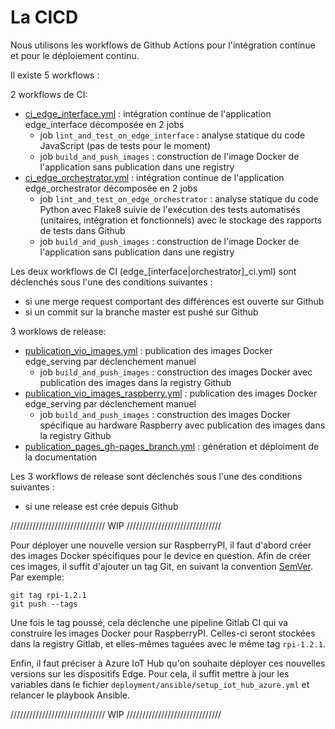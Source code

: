 # La CICD

Nous utilisons les workflows de Github Actions pour l'intégration continue et pour le déploiement continu.

Il existe 5 workflows :

2 workflows de CI:

- [ci_edge_interface.yml](https://github.com/octo-technology/VIO/tree/main/.github/workflows/ci_edge_interface.yml) :
  intégration continue de l'application
  edge_interface décomposée en 2 jobs
    - job `lint_and_test_on_edge_interface` : analyse statique du code JavaScript (pas de tests pour le moment)
    - job `build_and_push_images` : construction de l'image Docker de l'application sans publication dans une registry
- [ci_edge_orchestrator.yml](https://github.com/octo-technology/VIO/tree/main/.github/workflows/ci_edge_orchestrator.yml) :
  intégration continue de l'application
  edge_orchestrator décomposée en 2 jobs
    - job `lint_and_test_on_edge_orchestrator` : analyse statique du code Python avec Flake8 suivie de l'exécution des
      tests automatisés (unitaires, intégration et fonctionnels) avec le stockage des rapports de tests dans Github
    - job `build_and_push_images` : construction de l'image Docker de l'application sans publication dans une registry

Les deux workflows de CI (edge_[interface|orchestrator]_ci.yml) sont déclenchés sous l'une des conditions suivantes :

- si une merge request comportant des différences est ouverte sur Github
- si un commit sur la branche master est pushé sur Github

3 worklows de release:

- [publication_vio_images.yml](https://github.com/octo-technology/VIO/tree/main/.github/workflows/publication_vio_images.yml) :
  publication des images Docker edge_serving par déclenchement manuel
    - job `build_and_push_images` : construction des images Docker avec publication des images dans la registry Github
- [publication_vio_images_raspberry.yml](https://github.com/octo-technology/VIO/tree/main/.github/workflows/publication_vio_images_raspberry.yml) :
  publication des images Docker edge_serving par déclenchement manuel
    - job `build_and_push_images` : construction des images Docker spécifique au hardware Raspberry avec publication des images dans la registry Github
- [publication_pages_gh-pages_branch.yml](https://github.com/octo-technology/VIO/tree/main/.github/workflows/publication_pages_gh-pages_branch.yml) :
  génération et déploiment de la documentation

Les 3 workflows de release sont déclenchés sous l'une des conditions suivantes :

- si une release est crée depuis Github


////////////////////////////// WIP //////////////////////////////

Pour déployer une nouvelle version sur RaspberryPI, il faut d'abord créer des images Docker spécifiques pour le device
en question.
Afin de créer ces images, il suffit d'ajouter un tag Git, en suivant la
convention [SemVer](https://semver.org/lang/fr/). Par exemple:

```
git tag rpi-1.2.1
git push --tags
```

Une fois le tag poussé, cela déclenche une pipeline Gitlab CI qui va construire les images Docker pour RaspberryPI.
Celles-ci seront stockées dans la registry Gitlab, et elles-mêmes taguées avec le même tag `rpi-1.2.1`.

Enfin, il faut préciser à Azure IoT Hub qu'on souhaite déployer ces nouvelles versions sur les dispositifs Edge.
Pour cela, il suffit mettre à jour les variables dans le fichier `deployment/ansible/setup_iot_hub_azure.yml` et
relancer le playbook Ansible.

////////////////////////////// WIP //////////////////////////////
